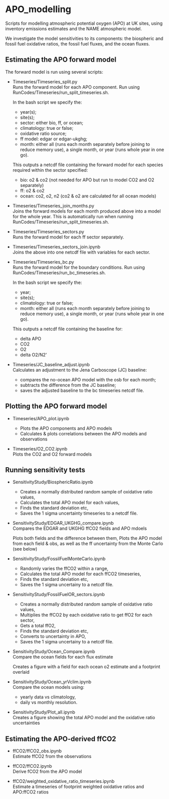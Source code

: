 # APO_modelling

Scripts for modelling atmospheric potential oxygen (APO) at UK sites, using inventory emissions estimates and the NAME atmospheric model.

We investigate the model sensitivities to its components: the biospheric and fossil fuel oxidative ratios, the fossil fuel fluxes, and the ocean fluxes.

## Estimating the APO forward model

The forward model is run using several scripts:

- Timeseries/Timeseries_split.py\
    Runs the forward model for each APO component.
    Run using RunCodes/Timeseries/run_split_timeseries.sh.

    In the bash script we specify the:
    - year(s);
    - site(s);
    - sector: either bio, ff, or ocean;
    - climatology: true or false;
    - oxidative ratio source;
    - ff model: edgar or edgar-ukghg;
    - month: either all (runs each month separately before joining to reduce memory use), a single month, or year (runs whole year in one go).

    This outputs a netcdf file containing the forward model for each species required within the sector specified:
    - bio: o2 & co2     (not needed for APO but run to model CO2 and O2 separately)
    - ff: o2 & co2
    - ocean: co2, o2, n2    (co2 & o2 are calculated for all ocean models)

- Timeseries/Timeseries_join_months.py\
    Joins the forward models for each month produced above into a model for the whole year.
    This is automatically run when running RunCodes/Timeseries/run_split_timeseries.sh.

- Timeseries/Timeseries_sectors.py\
    Runs the forward model for each ff sector separately.

- Timeseries/Timeseries_sectors_join.ipynb\
    Joins the above into one netcdf file with variables for each sector.

- Timeseries/Timeseries_bc.py\
    Runs the forward model for the boundary conditions.
    Run using RunCodes/Timeseries/run_bc_timeseries.sh.

    In the bash script we specify the:
    - year;
    - site(s);
    - climatology: true or false;
    - month: either all (runs each month separately before joining to reduce memory use), a single month, or year (runs whole year in one go).
    
    This outputs a netcdf file containing the baseline for:
    - delta APO
    - CO2
    - O2
    - delta O2/N2'

- Timeseries/JC_baseline_adjust.ipynb\
    Calculates an adjustment to the Jena Carboscope (JC) baseline:
    - compares the no-ocean APO model with the osb for each month;
    - subtracts the difference from the JC baseline;
    - saves the adjusted baseline to the bc timeseries netcdf file.

## Plotting the APO forward model

- Timeseries/APO_plot.ipynb
    - Plots the APO components and APO models
    - Calculates & plots correlations between the APO models and observations

- Timeseries/O2_CO2.ipynb\
    Plots the CO2 and O2 forward models

## Running sensitivity tests

- SensitivityStudy/BiosphericRatio.ipynb
    - Creates a normally distributed random sample of oxidative ratio values,
    - Calculates the total APO model for each values,
    - Finds the standard deviation etc,
    - Saves the 1 sigma uncertainty timeseries to a netcdf file.

- SensitivityStudy/EDGAR_UKGHG_compare.ipynb\
    Compares the EDGAR and UKGHG ffCO2 fields and APO mdoels

    Plots both fields and the difference between them,
    Plots the APO model from each field & obs, as well as the ff uncertainty from the Monte Carlo (see below)

- SensitivityStudy/FossilFuelMonteCarlo.ipynb
    - Randomly varies the ffCO2 within a range,
    - Calculates the total APO model for each ffCO2 timeseries,
    - Finds the standard deviation etc,
    - Saves the 1 sigma uncertainy to a netcdf file.

- SensitivityStudy/FossilFuelOR_sectors.ipynb
    - Creates a normally distributed random sample of oxidative ratio values,
    - Multiplies the ffCO2 by each oxidative ratio to get ffO2 for each sector,
    - Gets a total ffO2,
    - Finds the standard deviation etc,
    - Converts to uncertainty in APO,
    - Saves the 1 sigma uncertainy to a netcdf file.

- SensitivityStudy/Ocean_Compare.ipynb\
    Compare the ocean fields for each flux estimate

    Creates a figure with a field for each ocean o2 estimate and a footprint overlaid

- SensitivityStudy/Ocean_yrVclim.ipynb\
    Compare the ocean models using:
    - yearly data vs climatology,
    - daily vs monthly resolution.

- SensitivityStudy/Plot_all.ipynb\
    Creates a figure showing the total APO model and the oxidative ratio uncertainties

## Estimating the APO-derived ffCO2

- ffCO2/ffCO2_obs.ipynb\
    Estimate ffCO2 from the observations

- ffCO2/ffCO2.ipynb\
    Derive fCO2 from the APO model

- ffCO2/weighted_oxidative_ratio_timeseries.ipynb\
    Estimate a timeseries of footprint weighted oxidative ratios and APO:ffCO2 ratios


    
